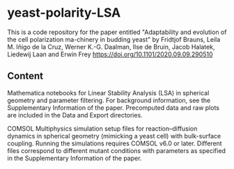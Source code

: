 # yeast-polarity-LSA

This is a code repository for the paper entitled "Adaptability and evolution of the cell polarization ma-chinery in budding yeast" by Fridtjof Brauns, Leila M. Iñigo de la Cruz, Werner K.-G. Daalman, Ilse de Bruin, Jacob Halatek, Liedewij Laan and Erwin Frey https://doi.org/10.1101/2020.09.09.290510

## Content

Mathematica notebooks for Linear Stability Analysis (LSA) in spherical geometry and parameter filtering. For background information, see the Supplementary Information of the paper. Precomputed data and raw plots are included in the Data and Export directories.

COMSOL Multiphysics simulation setup files for reaction–diffusion dynamics in spherical geometry (mimicking a yeast cell) with bulk-surface coupling. Running the simulations requires COMSOL v6.0 or later. Different files correspond to different mutant conditions with parameters as specified in the Supplementary Information of the paper.


